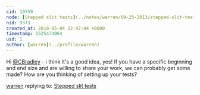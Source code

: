 ```yaml
---
cid: 19559
node: [Stepped slit tests](../notes/warren/09-25-2013/stepped-slit-tests)
nid: 9373
created_at: 2018-05-04 22:47:44 +0000
timestamp: 1525474064
uid: 1
author: [warren](../profile/warren)
---
```


Hi [@CBradley](/profile/CBradley) - i think it's a good idea, yes! If you have a specific beginning and end size and are willing to share your work, we can probably get some made? How are you thinking of setting up your tests? 

[warren](../profile/warren) replying to: [Stepped slit tests](../notes/warren/09-25-2013/stepped-slit-tests)


